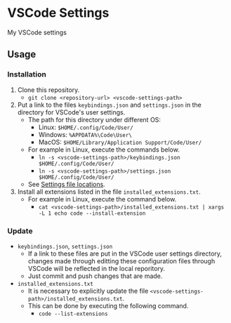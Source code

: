 # VSCode Settings

My VSCode settings

## Usage

### Installation

1. Clone this repository.
   - `git clone <repository-url> <vscode-settings-path>`
1. Put a link to the files `keybindings.json` and `settings.json` in the
   directory for VSCode's user settings.
   - The path for this directory under different OS:
     - Linux: `$HOME/.config/Code/User/`
     - Windows: `%APPDATA%\Code\User\`
     - MacOS: `$HOME/Library/Application Support/Code/User/`
   - For example in Linux, execute the commands below.
     - `ln -s <vscode-settings-path>/keybindings.json $HOME/.config/Code/User/`
     - `ln -s <vscode-settings-path>/settings.json $HOME/.config/Code/User/`
   - See [Settings file locations][].
1. Install all extensions listed in the file `installed_extensions.txt`.
   - For example in Linux, execute the command below.
     - `cat <vscode-settings-path>/installed_extensions.txt | xargs -L 1 echo code --install-extension`

### Update

- `keybindings.json`, `settings.json`
  - If a link to these files are put in the VSCode user settings directory,
    changes made through editting these configuration files through VSCode
    will be reflected in the local reporitory.
  - Just commit and push changes that are made.
- `installed_extensions.txt`
  - It is necessary to explicitly update the file
    `<vscode-settings-path>/installed_extensions.txt`.
  - This can be done by executing the following command.
    - `code --list-extensions`

[Settings file locations]: <https://code.visualstudio.com/docs/getstarted/settings#_settings-file-locations>
